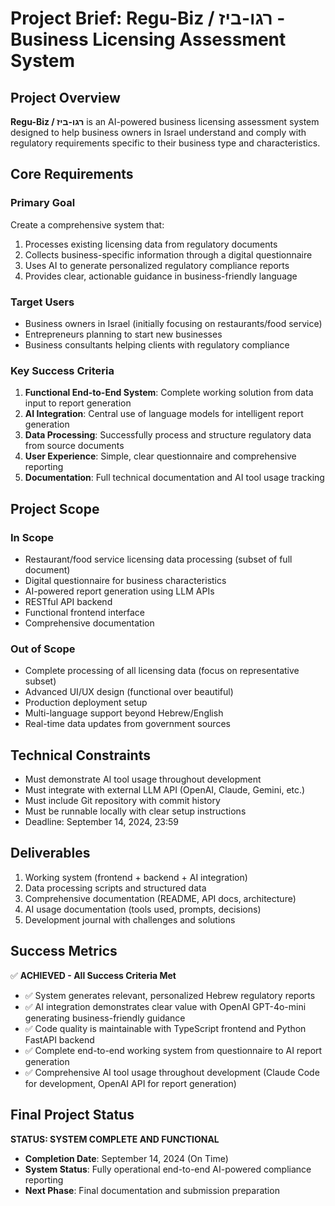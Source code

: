 # Project Brief: Regu-Biz / רגו-ביז - Business Licensing Assessment System

## Project Overview
**Regu-Biz / רגו-ביז** is an AI-powered business licensing assessment system designed to help business owners in Israel understand and comply with regulatory requirements specific to their business type and characteristics.

## Core Requirements

### Primary Goal
Create a comprehensive system that:
1. Processes existing licensing data from regulatory documents
2. Collects business-specific information through a digital questionnaire
3. Uses AI to generate personalized regulatory compliance reports
4. Provides clear, actionable guidance in business-friendly language

### Target Users
- Business owners in Israel (initially focusing on restaurants/food service)
- Entrepreneurs planning to start new businesses
- Business consultants helping clients with regulatory compliance

### Key Success Criteria
1. **Functional End-to-End System**: Complete working solution from data input to report generation
2. **AI Integration**: Central use of language models for intelligent report generation
3. **Data Processing**: Successfully process and structure regulatory data from source documents
4. **User Experience**: Simple, clear questionnaire and comprehensive reporting
5. **Documentation**: Full technical documentation and AI tool usage tracking

## Project Scope

### In Scope
- Restaurant/food service licensing data processing (subset of full document)
- Digital questionnaire for business characteristics
- AI-powered report generation using LLM APIs
- RESTful API backend
- Functional frontend interface
- Comprehensive documentation

### Out of Scope
- Complete processing of all licensing data (focus on representative subset)
- Advanced UI/UX design (functional over beautiful)
- Production deployment setup
- Multi-language support beyond Hebrew/English
- Real-time data updates from government sources

## Technical Constraints
- Must demonstrate AI tool usage throughout development
- Must integrate with external LLM API (OpenAI, Claude, Gemini, etc.)
- Must include Git repository with commit history
- Must be runnable locally with clear setup instructions
- Deadline: September 14, 2024, 23:59

## Deliverables
1. Working system (frontend + backend + AI integration)
2. Data processing scripts and structured data
3. Comprehensive documentation (README, API docs, architecture)
4. AI usage documentation (tools used, prompts, decisions)
5. Development journal with challenges and solutions

## Success Metrics
✅ **ACHIEVED - All Success Criteria Met**
- ✅ System generates relevant, personalized Hebrew regulatory reports
- ✅ AI integration demonstrates clear value with OpenAI GPT-4o-mini generating business-friendly guidance
- ✅ Code quality is maintainable with TypeScript frontend and Python FastAPI backend
- ✅ Complete end-to-end working system from questionnaire to AI report generation
- ✅ Comprehensive AI tool usage throughout development (Claude Code for development, OpenAI API for report generation)

## Final Project Status
**STATUS: SYSTEM COMPLETE AND FUNCTIONAL**
- **Completion Date**: September 14, 2024 (On Time)
- **System Status**: Fully operational end-to-end AI-powered compliance reporting
- **Next Phase**: Final documentation and submission preparation
